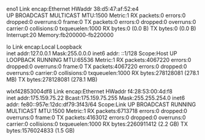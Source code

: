 eno1      Link encap:Ethernet  HWaddr 38:d5:47:af:52:e4  
          UP BROADCAST MULTICAST  MTU:1500  Metric:1
          RX packets:0 errors:0 dropped:0 overruns:0 frame:0
          TX packets:0 errors:0 dropped:0 overruns:0 carrier:0
          collisions:0 txqueuelen:1000 
          RX bytes:0 (0.0 B)  TX bytes:0 (0.0 B)
          Interrupt:20 Memory:fb200000-fb220000 

lo        Link encap:Local Loopback  
          inet addr:127.0.0.1  Mask:255.0.0.0
          inet6 addr: ::1/128 Scope:Host
          UP LOOPBACK RUNNING  MTU:65536  Metric:1
          RX packets:4067220 errors:0 dropped:0 overruns:0 frame:0
          TX packets:4067220 errors:0 dropped:0 overruns:0 carrier:0
          collisions:0 txqueuelen:1000 
          RX bytes:278128081 (278.1 MB)  TX bytes:278128081 (278.1 MB)

wlxf42853004df8 Link encap:Ethernet  HWaddr f4:28:53:00:4d:f8  
          inet addr:175.159.75.22  Bcast:175.159.75.255  Mask:255.255.254.0
          inet6 addr: fe80::957e:12dc:df79:3f43/64 Scope:Link
          UP BROADCAST RUNNING MULTICAST  MTU:1500  Metric:1
          RX packets:6713718 errors:0 dropped:0 overruns:0 frame:0
          TX packets:4163012 errors:0 dropped:0 overruns:0 carrier:0
          collisions:0 txqueuelen:1000 
          RX bytes:2260911412 (2.2 GB)  TX bytes:1576024833 (1.5 GB)

